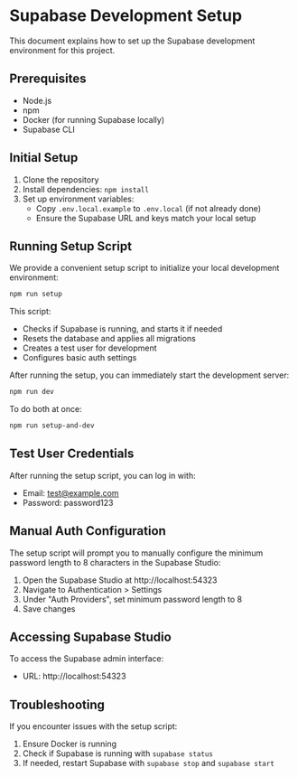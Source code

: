 # Supabase Development Setup

This document explains how to set up the Supabase development environment for this project.

## Prerequisites

- Node.js
- npm
- Docker (for running Supabase locally)
- Supabase CLI

## Initial Setup

1. Clone the repository
2. Install dependencies: `npm install`
3. Set up environment variables:
   - Copy `.env.local.example` to `.env.local` (if not already done)
   - Ensure the Supabase URL and keys match your local setup

## Running Setup Script

We provide a convenient setup script to initialize your local development environment:

```bash
npm run setup
```

This script:
- Checks if Supabase is running, and starts it if needed
- Resets the database and applies all migrations
- Creates a test user for development
- Configures basic auth settings

After running the setup, you can immediately start the development server:

```bash
npm run dev
```

To do both at once:

```bash
npm run setup-and-dev
```

## Test User Credentials

After running the setup script, you can log in with:
- Email: test@example.com
- Password: password123

## Manual Auth Configuration

The setup script will prompt you to manually configure the minimum password length to 8 characters in the Supabase Studio:

1. Open the Supabase Studio at http://localhost:54323
2. Navigate to Authentication > Settings
3. Under "Auth Providers", set minimum password length to 8
4. Save changes

## Accessing Supabase Studio

To access the Supabase admin interface:
- URL: http://localhost:54323

## Troubleshooting

If you encounter issues with the setup script:

1. Ensure Docker is running
2. Check if Supabase is running with `supabase status`
3. If needed, restart Supabase with `supabase stop` and `supabase start` 